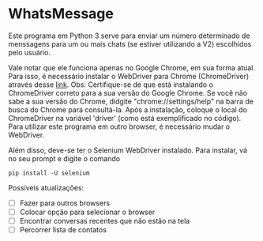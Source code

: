 # WhatsMessage

Este programa em Python 3 serve para enviar um número determinado de menssagens para um ou mais chats (se estiver utilizando a V2) escolhidos pelo usuário.

Vale notar que ele funciona apenas no Google Chrome, em sua forma atual. Para isso, é necessário instalar o WebDriver para Chrome (ChromeDriver) através desse [link](https://chromedriver.chromium.org/downloads). Obs: Certifique-se de que está instalando o ChromeDriver correto para a sua versão do Google Chrome. Se você não sabe a sua versão do Chrome, didgite "chrome://settings/help" na barra de busca do Chrome para consultá-la.
Após a instalação, coloque o local do ChromeDriver na variável 'driver' (como está exemplificado no código).
Para utilizar este programa em outro browser, é necessário mudar o WebDriver.

Além disso, deve-se ter o Selenium WebDriver instalado. Para instalar, vá no seu prompt e digite o comando 

`pip install -U selenium`

Possíveis atualizações:
- [ ] Fazer para outros browsers
- [ ] Colocar opção para selecionar o browser
- [ ] Encontrar conversas recentes que não estão na tela
- [ ] Percorrer lista de contatos
